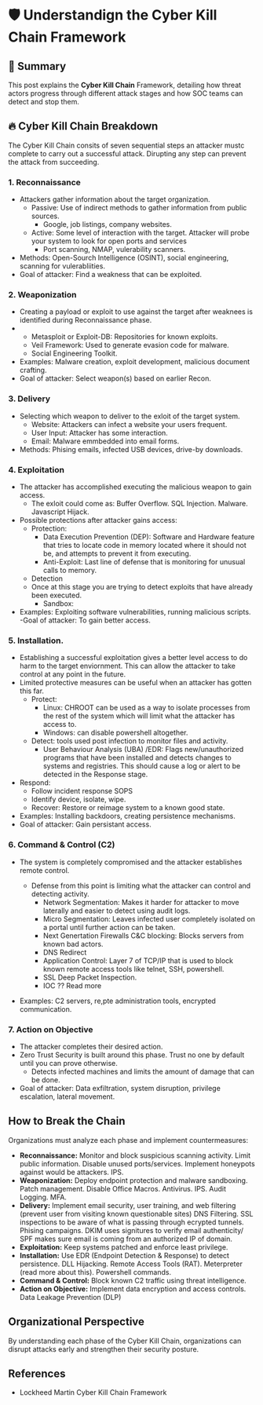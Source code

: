 # 🛡️ Understandign the Cyber Kill Chain Framework

## 📝 Summary
This post explains the **Cyber Kill Chain** Framework, detailing how threat actors progress through different attack stages and how SOC teams can detect and stop them.

## 🔥 Cyber Kill Chain Breakdown
The Cyber Kill Chain consits of seven sequential steps an attacker mustc complete to carry out a successful attack. Dirupting any step can prevent the attack from succeeding.

### 1. Reconnaissance
- Attackers gather information about the target organization.
  - Passive: Use of indirect methods to gather information from public sources.
    - Google, job listings, company websites.
  - Active: Some level of interaction with the target. Attacker will probe your system to look for open ports and services
      - Port scanning, NMAP, vulerability scanners.
- Methods: Open-Sourch Intelligence (OSINT), social engineering, scanning for vulerabliities.
- Goal of attacker: Find a weakness that can be exploited.
  
### 2. Weaponization
- Creating a payload or exploit to use against the target after weaknees is identified during Reconnaissance phase.
-   - Metasploit or Exploit-DB: Repositories for known exploits.
    - Veil Framework: Used to generate evasion code for malware.
    - Social Engineering Toolkit.
- Examples: Malware creation, exploit development, malicious document crafting.
- Goal of attacker: Select weapon(s) based on earlier Recon.

### 3. Delivery
- Selecting which weapon to deliver to the exloit of the target system.
    - Website: Attackers can infect a website your users frequent.
    - User Input: Attacker has some interaction.
    - Email: Malware emmbedded into email forms.
- Methods: Phising emails, infected USB devices, drive-by downloads.

### 4. Exploitation
- The attacker has accomplished executing the malicious weapon to gain access.
  - The exloit could come as: Buffer Overflow. SQL Injection. Malware. Javascript Hijack.
- Possible protections after attacker gains access:
    - Protection:
      - Data Execution Prevention (DEP): Software and Hardware feature that tries to locate code in memory located where it should not be, and attempts to prevent it from executing.
      - Anti-Exploit: Last line of defense that is monitoring for unusual calls to memory.
    - Detection
  -  Once at this stage you are trying to detect exploits that have already been executed.
      - Sandbox:
- Examples: Exploiting software vulnerabilities, running malicious scripts.
-Goal of attacker: To gain better access.

### 5. Installation.
- Establishing a successful exploitation gives a better level access to do harm to the target enviornment. This can allow the attacker to take control at any point in the future.
- Limited protective measures can be useful when an attacker has gotten this far.
  - Protect:
      - Linux: CHROOT can be used as a way to isolate processes from the rest of the system which will limit what the attacker has access to.
      - Windows: can disable powershell altogether.
  - Detect: tools used post infection to monitor files and activity.
      - User Behaviour Analysis (UBA) /EDR: Flags new/unauthorized programs that have been installed and detects changes to systems and registries. This should cause a log or alert to be detected in the Response stage.
- Respond:
    - Follow incident response SOPS
    - Identify device, isolate, wipe.
  - Recover: Restore or reimage system to a known good state.
- Examples: Installing backdoors, creating persistence mechanisms.
- Goal of attacker: Gain persistant access.

### 6. Command & Control (C2)
- The system is completely compromised and the attacker establishes remote control.
  -  Defense from this point is limiting what the attacker can control and detecting activity.
      -  Network Segmentation: Makes it harder for attacker to move laterally and easier to detect using audit logs.
      -  Micro Segmentation: Leaves infected user completely isolated on a portal until further action can be taken.
      -  Next Genertation Firewalls C&C blocking: Blocks servers from known bad actors.
      -  DNS Redirect
      -  Application Control: Layer 7 of TCP/IP that is used to block known remote access tools like telnet, SSH, powershell.
      -  SSL Deep Packet Inspection.
      -  IOC ?? Read more
    
- Examples: C2 servers, re,pte administration tools, encrypted communication.

### 7. Action on Objective
- The attacker completes their desired action.
- Zero Trust Security is built around this phase. Trust no one by default until you can prove otherwise.
  -  Detects infected machines and limits the amount of damage that can be done.
- Goal of attacker: Data exfiltration, system disruption, privilege escalation, lateral movement.

## How to Break the Chain
Organizations must analyze each phase and implement countermeasures:
- **Reconnaissance:** Monitor and block suspicious scanning activity. Limit public information. Disable unused ports/services. Implement honeypots against would be attackers. IPS.
- **Weaponization:** Deploy endpoint protection and malware sandboxing. Patch management. Disable Office Macros. Antivirus. IPS. Audit Logging. MFA.
- **Delivery:** Implement email security, user training, and web filtering (prevent user from visiting known questionable sites) DNS Filtering. SSL inspections to be aware of what is passing through ecrypted tunnels. Phising campaigns. DKIM uses signitures to verify email authenticity/ SPF makes sure email is coming from an authorized IP of domain.
- **Exploitation:** Keep systems patched and enforce least privilege.
- **Installation:** Use EDR (Endpoint Detection & Response) to detect persistence. DLL Hijacking. Remote Access Tools (RAT). Meterpreter (read more about this). Powershell commands.
- **Command & Control:** Block known C2 traffic using threat intelligence.
- **Action on Objective:** Implement data encryption and access controls. Data Leakage Prevention (DLP)

## Organizational Perspective
By understanding each phase of the Cyber Kill Chain, organizations can disrupt attacks early and strengthen their security posture.

## References
- Lockheed Martin Cyber Kill Chain Framework
